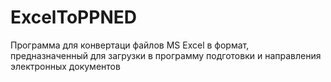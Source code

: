 # ExcelToPPNED
 
Программа для конвертаци файлов MS Excel в формат, предназначенный для загрузки в программу подготовки и направления электронных документов
